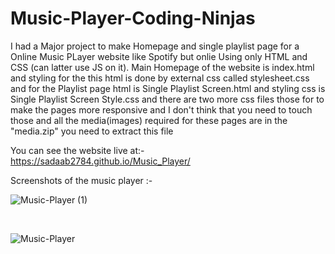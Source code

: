 # Music-Player-Coding-Ninjas

I had a Major project to make Homepage and single playlist page for a Online Music PLayer website like Spotify but onlie Using only HTML and CSS (can latter use JS on it). Main Homepage of the website is index.html and styling for the this html is done by external css called stylesheet.css and for the Playlist page html is Single Playlist Screen.html and styling css is Single Playlist Screen Style.css and there are two more css files those for to make the pages more responsive and I don't think that you need to touch those and all the media(images) required for these pages are in the "media.zip" you need to extract this file

You can see the website live at:-
https://sadaab2784.github.io/Music_Player/


Screenshots of the music player :-

![Music-Player (1)](https://user-images.githubusercontent.com/106314415/196902465-89b265ba-78a2-4070-8e4a-e5a4d129aaa9.png)


<br>

![Music-Player](https://user-images.githubusercontent.com/106314415/196902593-7bcc2713-580e-4289-8ba3-5d6dded05127.png)


